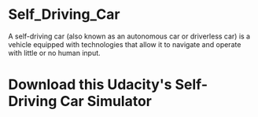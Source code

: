 # Self_Driving_Car
A self-driving car (also known as an autonomous car or driverless car) is a vehicle equipped with technologies that allow it to navigate and operate with little or no human input.

# Download this Udacity's Self-Driving Car Simulator
